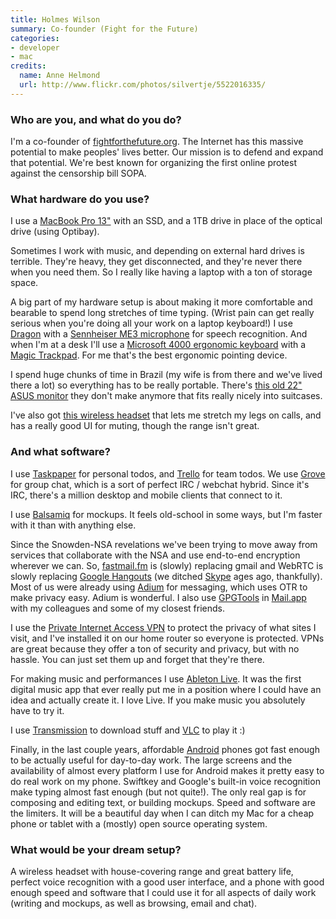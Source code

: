 ```yaml
---
title: Holmes Wilson
summary: Co-founder (Fight for the Future)
categories:
- developer
- mac
credits:
  name: Anne Helmond
  url: http://www.flickr.com/photos/silvertje/5522016335/
---
```


### Who are you, and what do you do?

I'm a co-founder of [fightforthefuture.org](http://fightforthefuture.org/ "The Fight for the Future site."). The Internet has this massive potential to make peoples' lives better. Our mission is to defend and expand that potential. We're best known for organizing the first online protest against the censorship bill SOPA.

### What hardware do you use?

I use a [MacBook Pro 13"][macbook-pro] with an SSD, and a 1TB drive in place of the optical drive (using Optibay).

Sometimes I work with music, and depending on external hard drives is terrible. They're heavy, they get disconnected, and they're never there when you need them. So I really like having a laptop with a ton of storage space.

A big part of my hardware setup is about making it more comfortable and bearable to spend long stretches of time typing. (Wrist pain can get really serious when you're doing all your work on a laptop keyboard!) I use [Dragon][dragon-dictate-mac] with a [Sennheiser ME3 microphone][me-3-ew] for speech recognition. And when I'm at a desk I'll use a [Microsoft 4000 ergonomic keyboard][natural-ergonomic-keyboard-4000] with a [Magic Trackpad][magic-trackpad]. For me that's the best ergonomic pointing device. 

I spend huge chunks of time in Brazil (my wife is from there and we've lived there a lot) so everything has to be really portable. There's [this old 22" ASUS monitor][ms227n] they don't make anymore that fits really nicely into suitcases.

I've also got [this wireless headset][wireless-headset-h760] that lets me stretch my legs on calls, and has a really good UI for muting, though the range isn't great.

### And what software?

I use [Taskpaper][] for personal todos, and [Trello][] for team todos. We use [Grove][] for group chat, which is a sort of perfect IRC / webchat hybrid. Since it's IRC, there's a million desktop and mobile clients that connect to it.

I use [Balsamiq][mockups] for mockups. It feels old-school in some ways, but I'm faster with it than with anything else.

Since the Snowden-NSA revelations we've been trying to move away from services that collaborate with the NSA and use end-to-end encryption wherever we can. So, [fastmail.fm][fastmail] is (slowly) replacing gmail and WebRTC is slowly replacing [Google Hangouts][google-hangouts] (we ditched [Skype][] ages ago, thankfully). Most of us were already using [Adium][] for messaging, which uses OTR to make privacy easy. Adium is wonderful. I also use [GPGTools][] in [Mail.app][mail] with my colleagues and some of my closest friends. 

I use the [Private Internet Access VPN][private-internet-access] to protect the privacy of what sites I visit, and I've installed it on our home router so everyone is protected. VPNs are great because they offer a ton of security and privacy, but with no hassle. You can just set them up and forget that they're there.

For making music and performances I use [Ableton Live][live]. It was the first digital music app that ever really put me in a position where I could have an idea and actually create it. I love Live. If you make music you absolutely have to try it.

I use [Transmission][] to download stuff and [VLC][] to play it :) 

Finally, in the last couple years, affordable [Android][] phones got fast enough to be actually useful for day-to-day work. The large screens and the availability of almost every platform I use for Android makes it pretty easy to do real work on my phone. Swiftkey and Google's built-in voice recognition make typing almost fast enough (but not quite!). The only real gap is for composing and editing text, or building mockups. Speed and software are the limiters. It will be a beautiful day when I can ditch my Mac for a cheap phone or tablet with a (mostly) open source operating system.

### What would be your dream setup?

A wireless headset with house-covering range and great battery life, perfect voice recognition with a good user interface, and a phone with good enough speed and software that I could use it for all aspects of daily work (writing and mockups, as well as browsing, email and chat).

[macbook-pro]: https://www.apple.com/macbook-pro/ "A laptop."
[magic-trackpad]: https://www.apple.com/magictrackpad/ "A trackpad for desktop machines."
[me-3-ew]: https://en-us.sennheiser.com/headworn-cardoid-microphone-headmic-singers-speakers-presenters-me-3-ew "A headset microphone."
[ms227n]: https://www.asus.com/Monitors_Projectors/MS227N/ "A slim 22 inch LCD screen."
[natural-ergonomic-keyboard-4000]: http://www.microsoft.com/hardware/en-us/p/natural-ergonomic-keyboard-4000 "An ergonomic USB-based keyboard."
[wireless-headset-h760]: https://www.amazon.com/Logitech-Wireless-Headset-Behind-Design/dp/B003VAK1G4 "A wireless microphone headset."
[adium]: https://en.wikipedia.org/wiki/Adium "A multi-protocol chat application for the Mac."
[android]: https://developers.google.com/android/?csw=1 "A mobile phone platform."
[dragon-dictate-mac]: https://en.wikipedia.org/wiki/DragonDictate "Speech-recognition software."
[fastmail]: https://www.fastmail.com/ "An email hosting service."
[google-hangouts]: https://hangouts.google.com/ "A voice, video and text chat service."
[gpgtools]: https://gpgtools.org/ "A suite of Mac software for secure communication."
[grove]: https://grove.io/ "A hosted IRC service."
[live]: https://www.ableton.com/en/live/ "Musical creation software."
[mail]: https://en.wikipedia.org/wiki/Mail_(application) "The default Mac OS X mail client."
[mockups]: https://balsamiq.com/products/mockups/ "Drawing-like mockup software."
[private-internet-access]: https://www.privateinternetaccess.com/ "A VPN service."
[skype]: https://www.skype.com/en/ "Voice and video chat software."
[taskpaper]: http://www.hogbaysoftware.com/products/taskpaper "A simple task/to do list application for the Mac."
[transmission]: https://transmissionbt.com/ "A BitTorrent client."
[trello]: https://trello.com/ "A project management service."
[vlc]: http://www.videolan.org/vlc/ "An open-source media player."
